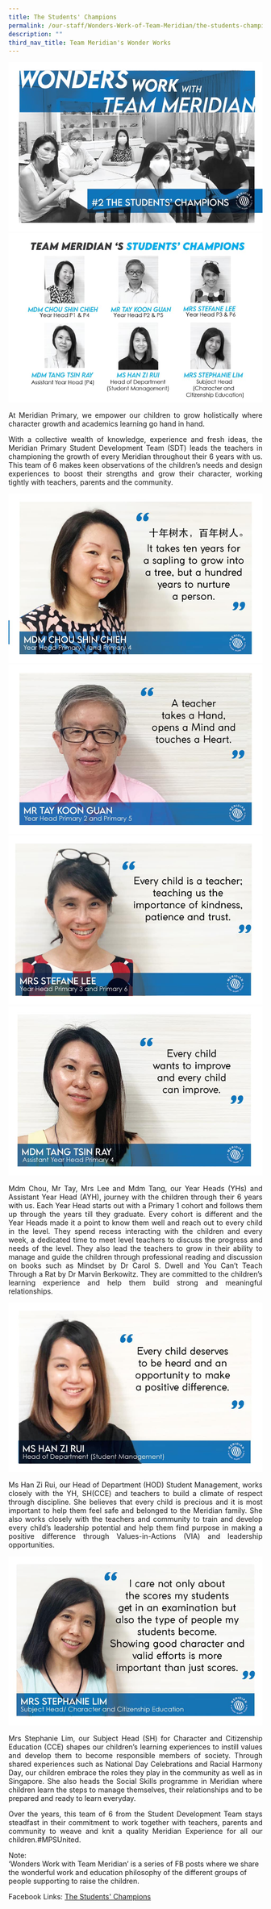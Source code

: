 ```yaml
---
title: The Students' Champions
permalink: /our-staff/Wonders-Work-of-Team-Meridian/the-students-champions/
description: ""
third_nav_title: Team Meridian's Wonder Works
---
```

![](/images/Wonder%20Work/The%20Students'%20Champions/The%20Students'%20Champions%201.jpg)
![](/images/Wonder%20Work/The%20Students'%20Champions/The%20Students'%20Champions%202.jpg)

<p align = "justify">At Meridian Primary, we empower our children to grow holistically where character growth and academics learning go hand in hand.</p>

<p align = "justify">With a collective wealth of knowledge, experience and fresh ideas, the Meridian Primary Student Development Team (SDT) leads the teachers in championing the growth of every Meridian throughout their 6 years with us. This team of 6 makes keen observations of the children’s needs and design experiences to boost their strengths and grow their character, working tightly with teachers, parents and the community.</p>

![](/images/Wonder%20Work/The%20Students'%20Champions/The%20Students'%20Champions%203.jpg)
![](/images/Wonder%20Work/The%20Students'%20Champions/The%20Students'%20Champions%204.jpg)
![](/images/Wonder%20Work/The%20Students'%20Champions/The%20Students'%20Champions%205.jpg)
![](/images/Wonder%20Work/The%20Students'%20Champions/The%20Students'%20Champions%206.jpg)

<p align = "justify">Mdm Chou, Mr Tay, Mrs Lee and Mdm Tang, our Year Heads (YHs) and Assistant Year Head (AYH), journey with the children through their 6 years with us. Each Year Head starts out with a Primary 1 cohort and follows them up through the years till they graduate. Every cohort is different and the Year Heads made it a point to know them well and reach out to every child in the level. They spend recess interacting with the children and every week, a dedicated time to meet level teachers to discuss the progress and needs of the level. They also lead the teachers to grow in their ability to manage and guide the children through professional reading and discussion on books such as Mindset by Dr Carol S. Dwell and You Can’t Teach Through a Rat by Dr Marvin Berkowitz. They are committed to the children’s learning experience and help them build strong and meaningful relationships.</p>

![](/images/Wonder%20Work/The%20Students'%20Champions/The%20Students'%20Champions%207.jpg)

<p align = "justify">Ms Han Zi Rui, our Head of Department (HOD) Student Management, works closely with the YH, SH(CCE) and teachers to build a climate of respect through discipline. She believes that every child is precious and it is most important to help them feel safe and belonged to the Meridian family. She also works closely with the teachers and community to train and develop every child’s leadership potential and help them find purpose in making a positive difference through Values-in-Actions (VIA) and leadership opportunities.</p>

![](/images/Wonder%20Work/The%20Students'%20Champions/The%20Students'%20Champions%208.jpg)

<p align = "justify">Mrs Stephanie Lim, our Subject Head (SH) for Character and Citizenship Education (CCE) shapes our children’s learning experiences to instill values and develop them to become responsible members of society. Through shared experiences such as National Day Celebrations and Racial Harmony Day, our children embrace the roles they play in the community as well as in Singapore. She also heads the Social Skills programme in Meridian where children learn the steps to manage themselves, their relationships and to be prepared and ready to learn everyday.</p>

<p align = "justify">Over the years, this team of 6 from the Student Development Team stays steadfast in their commitment to work together with teachers, parents and community to weave and knit a quality Meridian Experience for all our children.#MPSUnited.</p>

Note:  
‘Wonders Work with Team Meridian’ is a series of FB posts where we share the wonderful work and education philosophy of the different groups of people supporting to raise the children.


<p>Facebook Links: <a href="http://facebook.com/meridianpri/posts/178537727014173">The Students' Champions</a></p>